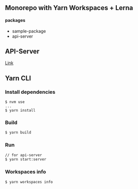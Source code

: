 ## Monorepo with Yarn Workspaces + Lerna
#### packages
- sample-package
- api-server

## API-Server
[Link](./packages/api-server/README.md)


## Yarn CLI

### Install dependencies
```
$ nvm use
...
$ yarn install
```

### Build
```bash
$ yarn build
```
### Run

```bash
// for api-server
$ yarn start:server
```

### Workspaces info

```
$ yarn workspaces info
```

